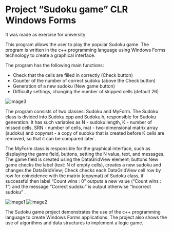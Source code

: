 # Project “Sudoku game” CLR Windows Forms
It was made as exercise for university

This program allows the user to play the popular Sudoku game. The program is written in the c++ programming language using Windows Forms technology to create a graphical interface.

The program has the following main functions:
- Check that the cells are filled in correctly (Check button)
- Counter of the number of correct sudoku (above the Check button)
- Generation of a new sudoku (New game button)
- Difficulty settings, changing the number of skipped cells (default 26)

![image3](https://github.com/ovynk/sudoku-winforms/assets/90598021/a42b1193-1468-4c56-8436-01e02def7ab2)

The program consists of two classes: Sudoku and MyForm. The Sudoku class is divided into Sudoku.cpp and Sudoku.h, responsible for Sudoku generation. It has such variables as N - sudoku length, K - number of missed cells, SRN - number of cells, mat - two-dimensional matrix array (sudoku) and copymat - a copy of sudoku that is created before K cells are removed, so that it can be compared later .

The MyForm class is responsible for the graphical interface, such as displaying the game field, buttons, setting the N value, text, and messages. The game field is created using the DataGridView element; buttons New game checks the label (text: N of empty cells), creates a new sudoku and changes the DataGridView; Check checks each DataGridView cell row by row for coincidence with the matrix (copymat) of Sudoku class, if successful then label “Count wins : 0” outputs a new value (“Count wins : 1”) and the message “Correct sudoku” is output otherwise “Incorrect sudoku” .

![image1](https://github.com/ovynk/sudoku-winforms/assets/90598021/cad3ee93-94fd-4a62-a43c-17779b5e3c69)
![image2](https://github.com/ovynk/sudoku-winforms/assets/90598021/4f3f68fe-3478-4605-ba2a-bf416bacb04d)

The Sudoku game project demonstrates the use of the c++ programming language to create Windows Forms applications. The project also shows the use of algorithms and data structures to implement a logic game.
